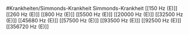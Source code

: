#Krankheiten/Simmonds-Krankheit
Simmonds-Krankheit
[[150 Hz (E)]]
[[260 Hz (E)]]
[[800 Hz (E)]]
[[5500 Hz (E)]]
[[20000 Hz (E)]]
[[32500 Hz (E)]]
[[45680 Hz (E)]]
[[57500 Hz (E)]]
[[93500 Hz (E)]]
[[92500 Hz (E)]]
[[356720 Hz (E)]]